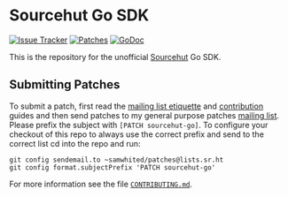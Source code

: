 # Sourcehut Go SDK

[![Issue Tracker](https://img.shields.io/badge/style-todo.sr.ht-green.svg?longCache=true&style=popout-square&label=issues)](https://todo.sr.ht/~samwhited/terraform-provider-sourcehut)
[![Patches](https://img.shields.io/badge/style-lists.sr.ht-blue.svg?longCache=true&style=popout-square&label=patches)][list]
[![GoDoc](https://godoc.org/git.sr.ht/~samwhited/sourcehut-go?status.svg)](https://godoc.org/git.sr.ht/~samwhited/sourcehut-go)


This is the repository for the unofficial [Sourcehut] Go SDK.

[Sourcehut]: https://sourcehut.org/


## Submitting Patches

To submit a patch, first read the [mailing list etiquette] and [contribution]
guides and then send patches to my general purpose patches [mailing list][list].
Please prefix the subject with `[PATCH sourcehut-go]`.
To configure your checkout of this repo to always use the correct prefix and
send to the correct list cd into the repo and run:

    git config sendemail.to ~samwhited/patches@lists.sr.ht
    git config format.subjectPrefix 'PATCH sourcehut-go'

For more information see the file [`CONTRIBUTING.md`].

[mailing list etiquette]: https://man.sr.ht/lists.sr.ht/etiquette.md
[contribution]: https://man.sr.ht/git.sr.ht/send-email.md
[list]: https://lists.sr.ht/~samwhited/patches
[`CONTRIBUTING.md`]: ./CONTRIBUTING.md
